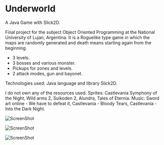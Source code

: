 # Underworld

A Java Game with Slick2D.

Final project for the subject Object Oriented Programming at the National University of Lujan, Argentina.
It is a Roguelike type game in which the maps are randomly generated and death means starting again from the beginning.
* 3 levels.
* 3 bosses and various monster.
* Pickups for zones and levels.
* 2 attack modes, gun and bayonet.

Technologies used: 
Java language and library Slick2D.

I do not own any of the resources used.
Sprites: Castlevania Symphony of the Night, Wild arms 2, Suikoden 2, Alundra, Tales of Eternia.
Music: Sword art online - We have to defeat it, Castlevania - Bloody Tears, Castlevania - Into the Dark Night.

![ScreenShot](http://i63.tinypic.com/ev9ssn.jpg)

![ScreenShot](http://i66.tinypic.com/2d7adxi.jpg)

![ScreenShot](http://i66.tinypic.com/2hxliqq.jpg)

